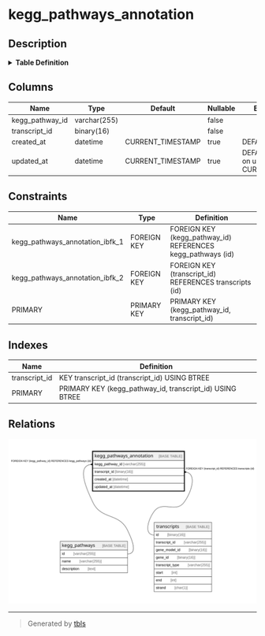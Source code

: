 # kegg_pathways_annotation

## Description

<details>
<summary><strong>Table Definition</strong></summary>

```sql
CREATE TABLE `kegg_pathways_annotation` (
  `kegg_pathway_id` varchar(255) NOT NULL,
  `transcript_id` binary(16) NOT NULL,
  `created_at` datetime DEFAULT CURRENT_TIMESTAMP,
  `updated_at` datetime DEFAULT CURRENT_TIMESTAMP ON UPDATE CURRENT_TIMESTAMP,
  PRIMARY KEY (`kegg_pathway_id`,`transcript_id`),
  KEY `transcript_id` (`transcript_id`),
  CONSTRAINT `kegg_pathways_annotation_ibfk_1` FOREIGN KEY (`kegg_pathway_id`) REFERENCES `kegg_pathways` (`id`),
  CONSTRAINT `kegg_pathways_annotation_ibfk_2` FOREIGN KEY (`transcript_id`) REFERENCES `transcripts` (`id`)
) ENGINE=InnoDB DEFAULT CHARSET=utf8mb4 COLLATE=utf8mb4_0900_ai_ci
```

</details>

## Columns

| Name            | Type         | Default           | Nullable | Extra Definition                              | Children | Parents                           | Comment |
| --------------- | ------------ | ----------------- | -------- | --------------------------------------------- | -------- | --------------------------------- | ------- |
| kegg_pathway_id | varchar(255) |                   | false    |                                               |          | [kegg_pathways](kegg_pathways.md) |         |
| transcript_id   | binary(16)   |                   | false    |                                               |          | [transcripts](transcripts.md)     |         |
| created_at      | datetime     | CURRENT_TIMESTAMP | true     | DEFAULT_GENERATED                             |          |                                   |         |
| updated_at      | datetime     | CURRENT_TIMESTAMP | true     | DEFAULT_GENERATED on update CURRENT_TIMESTAMP |          |                                   |         |

## Constraints

| Name                            | Type        | Definition                                                  |
| ------------------------------- | ----------- | ----------------------------------------------------------- |
| kegg_pathways_annotation_ibfk_1 | FOREIGN KEY | FOREIGN KEY (kegg_pathway_id) REFERENCES kegg_pathways (id) |
| kegg_pathways_annotation_ibfk_2 | FOREIGN KEY | FOREIGN KEY (transcript_id) REFERENCES transcripts (id)     |
| PRIMARY                         | PRIMARY KEY | PRIMARY KEY (kegg_pathway_id, transcript_id)                |

## Indexes

| Name          | Definition                                               |
| ------------- | -------------------------------------------------------- |
| transcript_id | KEY transcript_id (transcript_id) USING BTREE            |
| PRIMARY       | PRIMARY KEY (kegg_pathway_id, transcript_id) USING BTREE |

## Relations

![er](kegg_pathways_annotation.svg)

---

> Generated by [tbls](https://github.com/k1LoW/tbls)
